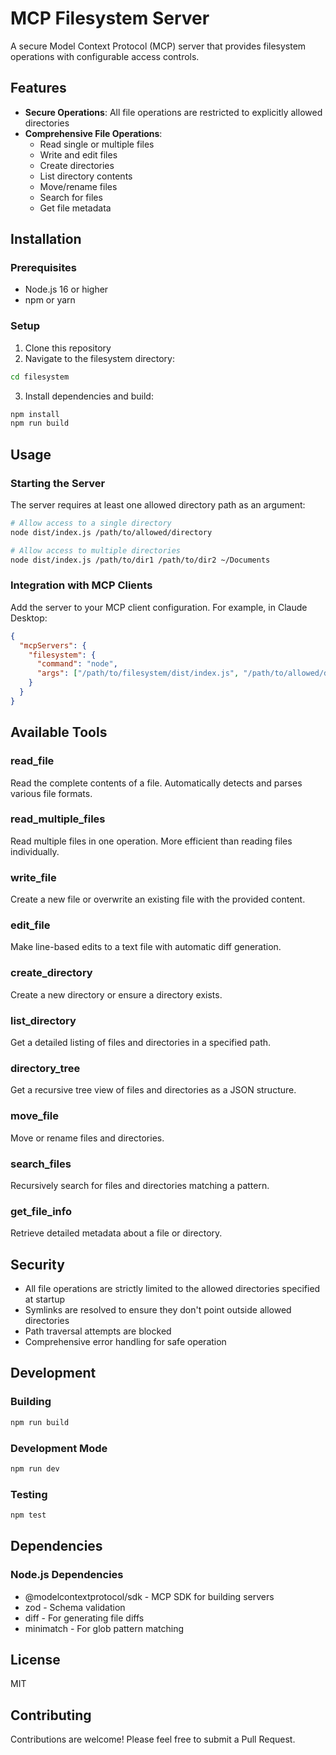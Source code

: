 # MCP Filesystem Server

A secure Model Context Protocol (MCP) server that provides filesystem operations with configurable access controls.

## Features

- **Secure Operations**: All file operations are restricted to explicitly allowed directories
- **Comprehensive File Operations**:
  - Read single or multiple files
  - Write and edit files
  - Create directories
  - List directory contents
  - Move/rename files
  - Search for files
  - Get file metadata

## Installation

### Prerequisites

- Node.js 16 or higher
- npm or yarn

### Setup

1. Clone this repository
2. Navigate to the filesystem directory:
```bash
cd filesystem
```

3. Install dependencies and build:
```bash
npm install
npm run build
```

## Usage

### Starting the Server

The server requires at least one allowed directory path as an argument:

```bash
# Allow access to a single directory
node dist/index.js /path/to/allowed/directory

# Allow access to multiple directories
node dist/index.js /path/to/dir1 /path/to/dir2 ~/Documents
```

### Integration with MCP Clients

Add the server to your MCP client configuration. For example, in Claude Desktop:

```json
{
  "mcpServers": {
    "filesystem": {
      "command": "node",
      "args": ["/path/to/filesystem/dist/index.js", "/path/to/allowed/directory"]
    }
  }
}
```

## Available Tools

### read_file
Read the complete contents of a file. Automatically detects and parses various file formats.

### read_multiple_files
Read multiple files in one operation. More efficient than reading files individually.

### write_file
Create a new file or overwrite an existing file with the provided content.

### edit_file
Make line-based edits to a text file with automatic diff generation.

### create_directory
Create a new directory or ensure a directory exists.

### list_directory
Get a detailed listing of files and directories in a specified path.

### directory_tree
Get a recursive tree view of files and directories as a JSON structure.

### move_file
Move or rename files and directories.

### search_files
Recursively search for files and directories matching a pattern.

### get_file_info
Retrieve detailed metadata about a file or directory.

## Security

- All file operations are strictly limited to the allowed directories specified at startup
- Symlinks are resolved to ensure they don't point outside allowed directories
- Path traversal attempts are blocked
- Comprehensive error handling for safe operation

## Development

### Building

```bash
npm run build
```

### Development Mode

```bash
npm run dev
```

### Testing

```bash
npm test
```

## Dependencies

### Node.js Dependencies
- @modelcontextprotocol/sdk - MCP SDK for building servers
- zod - Schema validation
- diff - For generating file diffs
- minimatch - For glob pattern matching



## License

MIT

## Contributing

Contributions are welcome! Please feel free to submit a Pull Request. 